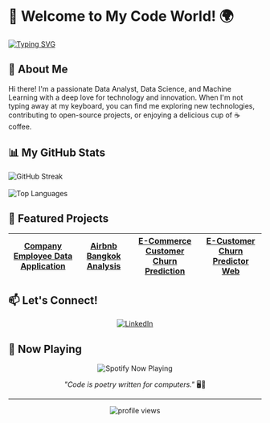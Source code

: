 # 👋 Welcome to My Code World! 🌍

[![Typing SVG](https://readme-typing-svg.demolab.com?font=Fira+Code&pause=1000&center=true&vCenter=true&multiline=true&width=700&height=200&lines=Samuel+Semaya;Data+Analyst+%7C+Data+Scientist+%7C+Data+Enthusiast)](https://github.com/samuelsemaya)

## 🚀 About Me

Hi there! I'm a passionate Data Analyst, Data Science, and Machine Learning with a deep love for technology and innovation. When I'm not typing away at my keyboard, you can find me exploring new technologies, contributing to open-source projects, or enjoying a delicious cup of ☕ coffee.

<!---### 🛠️ Technologies & Tools

![JavaScript](https://img.shields.io/badge/-JavaScript-F7DF1E?style=flat-square&logo=javascript&logoColor=black)
![Python](https://img.shields.io/badge/-Python-3776AB?style=flat-square&logo=Python&logoColor=white)
![React](https://img.shields.io/badge/-React-61DAFB?style=flat-square&logo=react&logoColor=black)
![Node.js](https://img.shields.io/badge/-Node.js-339933?style=flat-square&logo=Node.js&logoColor=white)
![Git](https://img.shields.io/badge/-Git-F05032?style=flat-square&logo=git&logoColor=white)
![VS Code](https://img.shields.io/badge/-VS%20Code-007ACC?style=flat-square&logo=visual-studio-code&logoColor=white)--->

## 📊 My GitHub Stats


![GitHub Streak](https://github-readme-streak-stats.herokuapp.com/?user=samuelsemaya&theme=radical)<br><br>
![Top Languages](https://github-readme-stats.vercel.app/api/top-langs/?username=samuelsemaya&layout=compact&theme=radical)


## 🌟 Featured Projects

<div align="center">

| [Company Employee Data Application](https://github.com/samuelsemaya/data-karyawan-perusahaan) | [Airbnb Bangkok Analysis](https://github.com/samuelsemaya/airbnb-bangkok) | [E-Commerce Customer Churn Prediction](https://github.com/samuelsemaya/e-commerce-customer-churn) | [E-Customer Churn Predictor Web](https://github.com/samuelsemaya/e-commerce-customer-churn-streamlit) |
|:---:|:---:|:---:|:---:|

</div>

<!---## 🌱 I'm Currently Learning

- Blockchain Development 🔗
- Machine Learning 🤖
- Cloud Architecture ☁️--->

## 📫 Let's Connect!

<div align="center">

[![LinkedIn](https://img.shields.io/badge/LinkedIn-0077B5?style=for-the-badge&logo=linkedin&logoColor=white)](https://www.linkedin.com/in/samuelsemaya/)
<!---[![Twitter](https://img.shields.io/badge/Twitter-1DA1F2?style=for-the-badge&logo=twitter&logoColor=white)](https://twitter.com/yourusername)--->
<!---[![Personal Website](https://img.shields.io/badge/Website-4285F4?style=for-the-badge&logo=google-chrome&logoColor=white)](https://www.yourwebsite.com)--->

</div>

## 🎵 Now Playing

<div align="center">
  <img src="/api/placeholder/250/80" alt="Spotify Now Playing">
</div>

<div align="center">

*"Code is poetry written for computers."* 🖥️💖

</div>

---

<div align="center">
  <img src="https://komarev.com/ghpvc/?username=samuelsemaya&color=blueviolet" alt="profile views">
</div>
